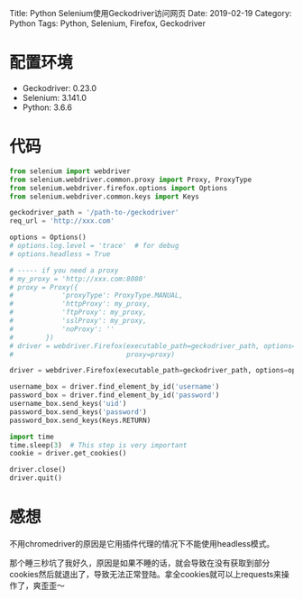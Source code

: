 Title: Python Selenium使用Geckodriver访问网页
Date: 2019-02-19
Category: Python
Tags: Python, Selenium, Firefox, Geckodriver

# 配置环境
* Geckodriver: 0.23.0
* Selenium: 3.141.0
* Python: 3.6.6

# 代码
```python
from selenium import webdriver
from selenium.webdriver.common.proxy import Proxy, ProxyType
from selenium.webdriver.firefox.options import Options
from selenium.webdriver.common.keys import Keys

geckodriver_path = '/path-to-/geckodriver'
req_url = 'http://xxx.com'

options = Options()
# options.log.level = 'trace'  # for debug
# options.headless = True 

# ----- if you need a proxy
# my_proxy = 'http://xxx.com:8080'  
# proxy = Proxy({
#            'proxyType': ProxyType.MANUAL,
#            'httpProxy': my_proxy,
#            'ftpProxy': my_proxy,
#            'sslProxy': my_proxy,
#            'noProxy': ''
#        })
# driver = webdriver.Firefox(executable_path=geckodriver_path, options=options,
#                            proxy=proxy)

driver = webdriver.Firefox(executable_path=geckodriver_path, options=options)

username_box = driver.find_element_by_id('username')
password_box = driver.find_element_by_id('password')
username_box.send_keys('uid')
password_box.send_keys('password')
password_box.send_keys(Keys.RETURN)

import time
time.sleep(3)  # This step is very important
cookie = driver.get_cookies()

driver.close()
driver.quit()

```

# 感想
不用chromedriver的原因是它用插件代理的情况下不能使用headless模式。

那个睡三秒坑了我好久，原因是如果不睡的话，就会导致在没有获取到部分cookies然后就退出了，导致无法正常登陆。拿全cookies就可以上requests来操作了，爽歪歪～